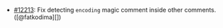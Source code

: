 * [#12213](https://github.com/rubocop/rubocop/issues/12213): Fix detecting `encoding` magic comment inside other comments. ([@fatkodima][])
